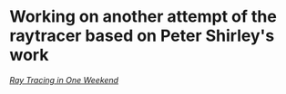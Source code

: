 # Working on another attempt of the raytracer based on Peter Shirley's work

[_Ray Tracing in One Weekend_](https://raytracing.github.io/books/RayTracingInOneWeekend.html)

